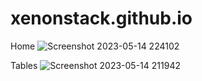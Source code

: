 # xenonstack.github.io
Home
![Screenshot 2023-05-14 224102](https://github.com/RupeshBunge/xenonstack.github.io/assets/121452251/61fddbf4-6454-4822-bece-580324efd56b)

Tables
![Screenshot 2023-05-14 211942](https://github.com/RupeshBunge/xenonstack.github.io/assets/121452251/0a11adcd-aa37-4a0b-abce-2529ee0cb3e0)

